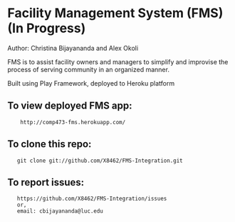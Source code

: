 Facility Management System (FMS) (In Progress)
===============================
Author: Christina Bijayananda and Alex Okoli 


FMS is to assist facility owners and managers to simplify and improvise the process of serving community in an organized manner.



Built using Play Framework, deployed to Heroku platform


To view deployed FMS app:
--------------------

        http://comp473-fms.herokuapp.com/


 




To clone this repo: 
-------------------
       git clone git://github.com/X8462/FMS-Integration.git
  
  
  
To report issues:
-----------------
       https://github.com/X8462/FMS-Integration/issues
       or,
       email: cbijayananda@luc.edu


